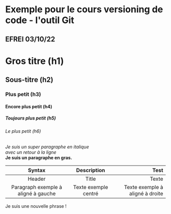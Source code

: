# Exemple pour le cours versioning de code - l'outil Git
## EFREI 03/10/22 

# Gros titre (h1)
## Sous-titre (h2)
### Plus petit (h3)
#### Encore plus petit (h4)
##### Toujours plus petit (h5)
###### Le plus petit (h6) 

_Je suis un super paragraphe en italique_\
_avec un retour à la ligne_\
**Je suis un paragraphe en gras.**

| Syntax    | Description | Test |
| :------:  | :---------: | ---: |
| Header    | Title       | Texte|
| Paragraph exemple à aligné à gauche | Texte exemple centré | Texte exemple à aligné à droite |

Je suis une nouvelle phrase !